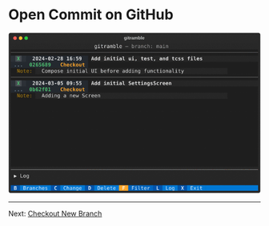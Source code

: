 # Open Commit on GitHub

![Screenshot](images/gitramble-3-github.gif)

---

Next: [Checkout New Branch](gitramble-4-checkout.md)
